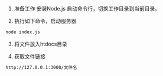 
1. 准备工作
安装Node.js
启动命令行，切换工作目录到当前目录。

2. 执行如下命令，启动服务器
```bash
node index.js
```
3. 将文件放入htdocs目录

4. 获取文件链接
```bash
http://127.0.0.1:3000/文件名
```
